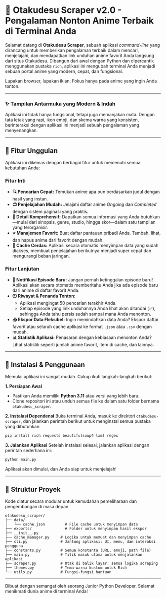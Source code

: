 # 🎌 Otakudesu Scraper v2.0 - Pengalaman Nonton Anime Terbaik di Terminal Anda

Selamat datang di **Otakudesu Scraper**, sebuah aplikasi *command-line* yang dirancang untuk memberikan pengalaman terbaik dalam mencari, menjelajahi, dan mendapatkan link unduhan anime favorit Anda langsung dari situs Otakudesu. Dibangun dari awal dengan Python dan dipercantik menggunakan pustaka `rich`, aplikasi ini mengubah terminal Anda menjadi sebuah portal anime yang modern, cepat, dan fungsional.

Lupakan browser, lupakan iklan. Fokus hanya pada anime yang ingin Anda tonton.

---

### ✨ Tampilan Antarmuka yang Modern & Indah

Aplikasi ini tidak hanya fungsional, tetapi juga memanjakan mata. Dengan tata letak yang rapi, ikon emoji, dan skema warna yang konsisten, berinteraksi dengan aplikasi ini menjadi sebuah pengalaman yang menyenangkan.

---

## 🚀 Fitur Unggulan

Aplikasi ini dikemas dengan berbagai fitur untuk memenuhi semua kebutuhan Anda:

### Fitur Inti
- **🔍 Pencarian Cepat:** Temukan anime apa pun berdasarkan judul dengan hasil yang instan.
- **📺 Penjelajahan Mudah:** Jelajahi daftar anime *Ongoing* dan *Completed* dengan sistem paginasi yang praktis.
- **📖 Detail Komprehensif:** Dapatkan semua informasi yang Anda butuhkan—mulai dari sinopsis, genre, studio, hingga skor—dalam satu tampilan yang terorganisir.
- **⭐ Manajemen Favorit:** Buat daftar pantauan pribadi Anda. Tambah, lihat, dan hapus anime dari favorit dengan mudah.
- **🧠 Cache Cerdas:** Aplikasi secara otomatis menyimpan data yang sudah diakses, membuat penjelajahan berikutnya menjadi super cepat dan mengurangi beban jaringan.

### Fitur Lanjutan
- **🔔 Notifikasi Episode Baru:** Jangan pernah ketinggalan episode baru! Aplikasi akan secara otomatis memberitahu Anda jika ada episode baru dari anime di daftar favorit Anda.
- **🕘 Riwayat & Penanda Tonton:**
    - Aplikasi mengingat 50 pencarian terakhir Anda.
    - Setiap episode yang link unduhannya Anda lihat akan ditandai (✅), sehingga Anda tahu persis sudah sampai mana Anda menonton.
- **📥 Ekspor Data Fleksibel:** Ingin memindahkan data Anda? Ekspor daftar favorit atau seluruh cache aplikasi ke format `.json` atau `.csv` dengan mudah.
- **📊 Statistik Aplikasi:** Penasaran dengan kebiasaan menonton Anda? Lihat statistik seperti jumlah anime favorit, item di cache, dan lainnya.

---

## 🔧 Instalasi & Penggunaan

Memulai aplikasi ini sangat mudah. Cukup ikuti langkah-langkah berikut:

**1. Persiapan Awal**
   - Pastikan Anda memiliki **Python 3.11** atau versi yang lebih baru.
   - Clone repositori ini atau unduh semua file ke dalam satu folder bernama `otakudesu_scraper`.

**2. Instalasi Dependensi**
   Buka terminal Anda, masuk ke direktori `otakudesu-scraper`, dan jalankan perintah berikut untuk menginstal semua pustaka yang dibutuhkan:
   ```bash
   pip install rich requests beautifulsoup4 lxml regex
   ```

**3. Jalankan Aplikasi**
   Setelah instalasi selesai, jalankan aplikasi dengan perintah sederhana ini:
   ```bash
   python main.py
   ```
   Aplikasi akan dimulai, dan Anda siap untuk menjelajah!

---

## 📂 Struktur Proyek

Kode diatur secara modular untuk kemudahan pemeliharaan dan pengembangan di masa depan.

```
otakudesu_scraper/
├── data/
│   └── cache.json         # File cache untuk menyimpan data
├── exports/               # Folder untuk menyimpan hasil ekspor
├── __init__.py
├── cache_manager.py     # Logika untuk memuat dan menyimpan cache
├── cli.py               # Jantung aplikasi: UI, menu, dan interaksi pengguna
├── constants.py         # Semua konstanta (URL, emoji, path file)
├── main.py              # Titik masuk utama untuk menjalankan aplikasi
├── scraper.py           # Otak di balik layar: semua logika scraping
├── themes.py            # Tema warna kustom untuk Rich
└── utils.py             # Fungsi-fungsi bantuan
```

---

Dibuat dengan semangat oleh seorang Junior Python Developer. Selamat menikmati dunia anime di terminal Anda!
